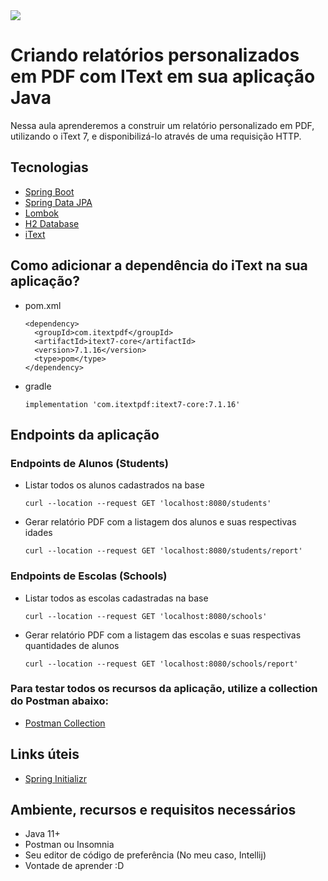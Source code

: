 <img src="https://storage.googleapis.com/golden-wind/experts-club/capa-github.svg" />

# Criando relatórios personalizados em PDF com IText em sua aplicação Java

Nessa aula aprenderemos a construir um relatório personalizado em PDF, utilizando o iText 7, e disponibilizá-lo através de
uma requisição HTTP.

## Tecnologias

- [Spring Boot](https://spring.io/projects/spring-boot)
- [Spring Data JPA](https://spring.io/projects/spring-data-jpa)
- [Lombok](https://projectlombok.org/)
- [H2 Database](https://www.h2database.com/html/quickstart.html)
- [iText](https://itextpdf.com/en/resources/api-documentation)

## Como adicionar a dependência do iText na sua aplicação?

- pom.xml
    ```
    <dependency>
      <groupId>com.itextpdf</groupId>
      <artifactId>itext7-core</artifactId>
      <version>7.1.16</version>
      <type>pom</type>
    </dependency>
    ```

- gradle
    ````
    implementation 'com.itextpdf:itext7-core:7.1.16'
    ````

## Endpoints da aplicação

### Endpoints de Alunos (Students)
- Listar todos os alunos cadastrados na base
  ````
  curl --location --request GET 'localhost:8080/students'
  ````

- Gerar relatório PDF com a listagem dos alunos e suas respectivas idades
  ````
  curl --location --request GET 'localhost:8080/students/report'
  ````

### Endpoints de Escolas (Schools)
- Listar todos as escolas cadastradas na base
  ````
  curl --location --request GET 'localhost:8080/schools'
  ````

- Gerar relatório PDF com a listagem das escolas e suas respectivas quantidades de alunos
  ````
  curl --location --request GET 'localhost:8080/schools/report'
  ````
  
### Para testar todos os recursos da aplicação, utilize a collection do Postman abaixo:

- [Postman Collection](https://www.getpostman.com/collections/b46cab8571197072c555)

## Links úteis

- [Spring Initializr](https://start.spring.io/#!type=maven-project&language=java&platformVersion=2.5.4&packaging=jar&jvmVersion=11&groupId=com.example&artifactId=pdf&name=spring-rest-pdf-endpoint&description=Demo%20project%20for%20custom%20reports%20with%20IText&packageName=com.example.pdf&dependencies=web,data-jpa,lombok,validation,devtools,h2)

## Ambiente, recursos e requisitos necessários

- Java 11+
- Postman ou Insomnia
- Seu editor de código de preferência (No meu caso, Intellij)
- Vontade de aprender :D